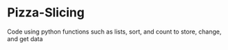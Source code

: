 # Pizza-Slicing
Code using python functions such as lists, sort, and count to store, change, and get data 
